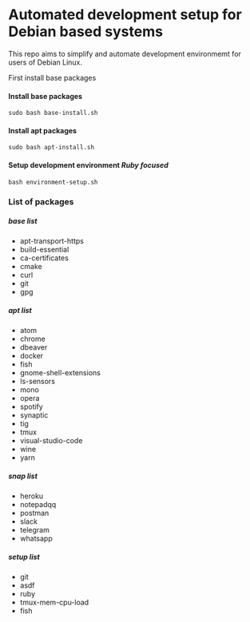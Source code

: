 # Automated development setup for Debian based systems

This repo aims to simplify and automate development environmemt
for users of Debian Linux.

First install base packages

#### Install base packages
```
sudo bash base-install.sh
```

#### Install apt packages
```
sudo bash apt-install.sh
```

#### Setup development environment *Ruby focused*
```
bash environment-setup.sh
```

### List of packages

##### base list
* apt-transport-https
* build-essential
* ca-certificates
* cmake
* curl
* git
* gpg

##### apt list
* atom
* chrome
* dbeaver
* docker
* fish
* gnome-shell-extensions
* ls-sensors
* mono
* opera
* spotify
* synaptic
* tig
* tmux
* visual-studio-code
* wine
* yarn

##### snap list
* heroku
* notepadqq
* postman
* slack
* telegram
* whatsapp

##### setup list
* git
* asdf
* ruby
* tmux-mem-cpu-load
* fish
